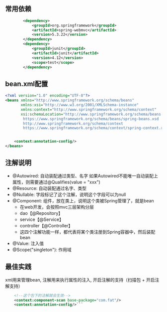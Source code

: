 ## 常用依赖
```xml
        <dependency>
            <groupId>org.springframework</groupId>
            <artifactId>spring-webmvc</artifactId>
            <version>5.3.22</version>
        </dependency>
        <dependency>
            <groupId>junit</groupId>
            <artifactId>junit</artifactId>
            <version>4.12</version>
            <scope>test</scope>
        </dependency>
```
## bean.xml配置
```xml
<?xml version="1.0" encoding="UTF-8"?>
<beans xmlns="http://www.springframework.org/schema/beans"
       xmlns:xsi="http://www.w3.org/2001/XMLSchema-instance"
       xmlns:context="http://www.springframework.org/schema/context"
       xsi:schemaLocation="http://www.springframework.org/schema/beans
        https://www.springframework.org/schema/beans/spring-beans.xsd
        http://www.springframework.org/schema/context
        https://www.springframework.org/schema/context/spring-context.xsd">


    <context:annotation-config/>
</beans>
```

## 注解说明
- @Autowired: 自动装配通过类型、名字
    如果Autowired不能唯一自动装配上属性，则需要通过@Qualifies(value = "xxx")
- @Resource: 自动装配通过名字、类型
- @Nullable: 字段标记了这个注解，说明这个字段可以为null
- @Component: 组件，放在类上，说明这个类被Spring管理了，就是bean
  - 在web开发，会按照mvc三层架构分层
  - dao【@Repository】
  - service【@Service】
  - controller【@Controller】
  - 这四个注解功能一样，都代表将某个类注册到Spring容器中，然后装配bean
- @Value: 注入值
- @Scope("singleton"): 作用域

## 最佳实践
xml用来管理bean, 注解用来执行属性的注入, 开启注解的支持（扫描包 + 开启注解支持）
```xml
    <!--这个包下的注解就会生效-->
    <context:component-scan base-package="com.fat"/>
    <context:annotation-config/>```
